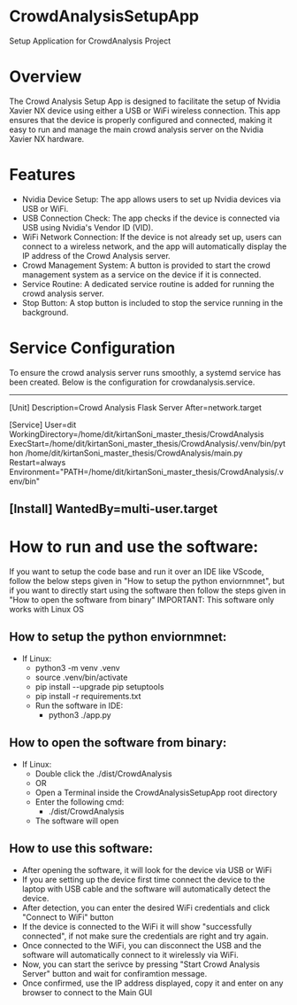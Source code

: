 # CrowdAnalysisSetupApp
Setup Application for CrowdAnalysis Project

# Overview
The Crowd Analysis Setup App is designed to facilitate the setup of Nvidia Xavier NX device using either a USB or WiFi wireless connection. This app ensures that the device is properly configured and connected, making it easy to run and manage the main crowd analysis server on the Nvidia Xavier NX hardware.

# Features
- Nvidia Device Setup: The app allows users to set up Nvidia devices via USB or WiFi.
- USB Connection Check: The app checks if the device is connected via USB using Nvidia's Vendor ID (VID).
- WiFi Network Connection: If the device is not already set up, users can connect to a wireless network, and the app will automatically display the IP address of the Crowd Analysis server.
- Crowd Management System: A button is provided to start the crowd management system as a service on the device if it is connected.
- Service Routine: A dedicated service routine is added for running the crowd analysis server.
- Stop Button: A stop button is included to stop the service running in the background.

# Service Configuration
To ensure the crowd analysis server runs smoothly, a systemd service has been created. Below is the configuration for crowdanalysis.service.

-----------------------------------------------------------------------------------------------------------------------------------------------------------------------
[Unit]
Description=Crowd Analysis Flask Server
After=network.target

[Service]
User=dit
WorkingDirectory=/home/dit/kirtanSoni_master_thesis/CrowdAnalysis
ExecStart=/home/dit/kirtanSoni_master_thesis/CrowdAnalysis/.venv/bin/python /home/dit/kirtanSoni_master_thesis/CrowdAnalysis/main.py
Restart=always
Environment="PATH=/home/dit/kirtanSoni_master_thesis/CrowdAnalysis/.venv/bin"

[Install]
WantedBy=multi-user.target
-----------------------------------------------------------------------------------------------------------------------------------------------------------------------

# How to run and use the software:
If you want to setup the code base and run it over an IDE like VScode, follow the below steps given in "How to setup the python enviornmnet", but if you want to directly start using the software then follow the steps given in "How to open the software from binary"
IMPORTANT: This software only works with Linux OS

## How to setup the python enviornmnet:
- If Linux:
    - python3 -m venv .venv
    - source .venv/bin/activate
    - pip install --upgrade pip setuptools
    - pip install -r requirements.txt
    - Run the software in IDE:
        - python3 ./app.py

## How to open the software from binary:
- If Linux:
    - Double click the ./dist/CrowdAnalysis
    - OR
    - Open a Terminal inside the CrowdAnalysisSetupApp root directory
    - Enter the following cmd:
        - ./dist/CrowdAnalysis
    - The software will open

## How to use this software:
- After opening the software, it will look for the device via USB or WiFi
- If you are setting up the device first time connect the device to the laptop with USB cable and the software will automatically detect the device.
- After detection, you can enter the desired WiFi credentials and click "Connect to WiFi" button
- If the device is connected to the WiFi it will show "successfully connected", if not make sure the credentials are right and try again.
- Once connected to the WiFi, you can disconnect the USB and the software will automatically connect to it wirelessly via WiFi.
- Now, you can start the serivce by pressing "Start Crowd Analysis Server" button and wait for confiramtion message.
- Once confirmed, use the IP address displayed, copy it and enter on any browser to connect to the Main GUI

